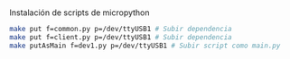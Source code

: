 # 

Instalación de scripts de micropython

```bash
make put f=common.py p=/dev/ttyUSB1 # Subir dependencia
make put f=client.py p=/dev/ttyUSB1 # Subir dependencia
make putAsMain f=dev1.py p=/dev/ttyUSB1 # Subir script como main.py
```

